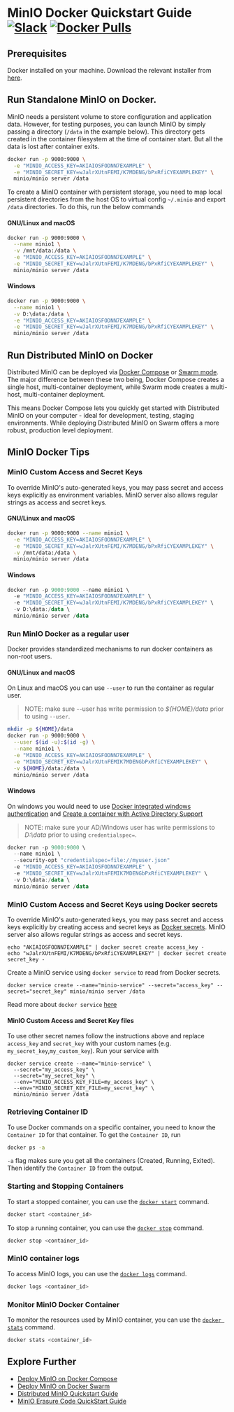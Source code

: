 # MinIO Docker Quickstart Guide [![Slack](https://slack.min.io/slack?type=svg)](https://slack.min.io) [![Docker Pulls](https://img.shields.io/docker/pulls/minio/minio.svg?maxAge=604800)](https://hub.docker.com/r/minio/minio/)

## Prerequisites
Docker installed on your machine. Download the relevant installer from [here](https://www.docker.com/community-edition#/download).

## Run Standalone MinIO on Docker.
MinIO needs a persistent volume to store configuration and application data. However, for testing purposes, you can launch MinIO by simply passing a directory (`/data` in the example below). This directory gets created in the container filesystem at the time of container start. But all the data is lost after container exits.

```sh
docker run -p 9000:9000 \
  -e "MINIO_ACCESS_KEY=AKIAIOSFODNN7EXAMPLE" \
  -e "MINIO_SECRET_KEY=wJalrXUtnFEMI/K7MDENG/bPxRfiCYEXAMPLEKEY" \
  minio/minio server /data
```

To create a MinIO container with persistent storage, you need to map local persistent directories from the host OS to virtual config `~/.minio` and export `/data` directories. To do this, run the below commands

#### GNU/Linux and macOS
```sh
docker run -p 9000:9000 \
  --name minio1 \
  -v /mnt/data:/data \
  -e "MINIO_ACCESS_KEY=AKIAIOSFODNN7EXAMPLE" \
  -e "MINIO_SECRET_KEY=wJalrXUtnFEMI/K7MDENG/bPxRfiCYEXAMPLEKEY" \
  minio/minio server /data
```

#### Windows
```sh
docker run -p 9000:9000 \
  --name minio1 \
  -v D:\data:/data \
  -e "MINIO_ACCESS_KEY=AKIAIOSFODNN7EXAMPLE" \
  -e "MINIO_SECRET_KEY=wJalrXUtnFEMI/K7MDENG/bPxRfiCYEXAMPLEKEY" \
  minio/minio server /data
```

## Run Distributed MinIO on Docker
Distributed MinIO can be deployed via [Docker Compose](https://docs.min.io/docs/deploy-minio-on-docker-compose) or [Swarm mode](https://docs.min.io/docs/deploy-minio-on-docker-swarm). The major difference between these two being, Docker Compose creates a single host, multi-container deployment, while Swarm mode creates a multi-host, multi-container deployment.

This means Docker Compose lets you quickly get started with Distributed MinIO on your computer - ideal for development, testing, staging environments. While deploying Distributed MinIO on Swarm offers a more robust, production level deployment.

## MinIO Docker Tips

### MinIO Custom Access and Secret Keys
To override MinIO's auto-generated keys, you may pass secret and access keys explicitly as environment variables. MinIO server also allows regular strings as access and secret keys.

#### GNU/Linux and macOS
```sh
docker run -p 9000:9000 --name minio1 \
  -e "MINIO_ACCESS_KEY=AKIAIOSFODNN7EXAMPLE" \
  -e "MINIO_SECRET_KEY=wJalrXUtnFEMI/K7MDENG/bPxRfiCYEXAMPLEKEY" \
  -v /mnt/data:/data \
  minio/minio server /data
```

#### Windows
```powershell
docker run -p 9000:9000 --name minio1 \
  -e "MINIO_ACCESS_KEY=AKIAIOSFODNN7EXAMPLE" \
  -e "MINIO_SECRET_KEY=wJalrXUtnFEMI/K7MDENG/bPxRfiCYEXAMPLEKEY" \
  -v D:\data:/data \
  minio/minio server /data
```

### Run MinIO Docker as a regular user
Docker provides standardized mechanisms to run docker containers as non-root users.

#### GNU/Linux and macOS
On Linux and macOS you can use `--user` to run the container as regular user.

> NOTE: make sure --user has write permission to *${HOME}/data* prior to using `--user`.
```sh
mkdir -p ${HOME}/data
docker run -p 9000:9000 \
  --user $(id -u):$(id -g) \
  --name minio1 \
  -e "MINIO_ACCESS_KEY=AKIAIOSFODNN7EXAMPLE" \
  -e "MINIO_SECRET_KEY=wJalrXUtnFEMIK7MDENGbPxRfiCYEXAMPLEKEY" \
  -v ${HOME}/data:/data \
  minio/minio server /data
```

#### Windows
On windows you would need to use [Docker integrated windows authentication](https://success.docker.com/article/modernizing-traditional-dot-net-applications#integratedwindowsauthentication) and [Create a container with Active Directory Support](https://blogs.msdn.microsoft.com/containerstuff/2017/01/30/create-a-container-with-active-directory-support/)

> NOTE: make sure your AD/Windows user has write permissions to *D:\data* prior to using `credentialspec=`.

```powershell
docker run -p 9000:9000 \
  --name minio1 \
  --security-opt "credentialspec=file://myuser.json"
  -e "MINIO_ACCESS_KEY=AKIAIOSFODNN7EXAMPLE" \
  -e "MINIO_SECRET_KEY=wJalrXUtnFEMIK7MDENGbPxRfiCYEXAMPLEKEY" \
  -v D:\data:/data \
  minio/minio server /data
```

### MinIO Custom Access and Secret Keys using Docker secrets
To override MinIO's auto-generated keys, you may pass secret and access keys explicitly by creating access and secret keys as [Docker secrets](https://docs.docker.com/engine/swarm/secrets/). MinIO server also allows regular strings as access and secret keys.

```
echo "AKIAIOSFODNN7EXAMPLE" | docker secret create access_key -
echo "wJalrXUtnFEMI/K7MDENG/bPxRfiCYEXAMPLEKEY" | docker secret create secret_key -
```

Create a MinIO service using `docker service` to read from Docker secrets.
```
docker service create --name="minio-service" --secret="access_key" --secret="secret_key" minio/minio server /data
```

Read more about `docker service` [here](https://docs.docker.com/engine/swarm/how-swarm-mode-works/services/)

#### MinIO Custom Access and Secret Key files
To use other secret names follow the instructions above and replace `access_key` and `secret_key` with your custom names (e.g. `my_secret_key`,`my_custom_key`). Run your service with
```
docker service create --name="minio-service" \
  --secret="my_access_key" \
  --secret="my_secret_key" \
  --env="MINIO_ACCESS_KEY_FILE=my_access_key" \
  --env="MINIO_SECRET_KEY_FILE=my_secret_key" \
  minio/minio server /data
```

### Retrieving Container ID
To use Docker commands on a specific container, you need to know the `Container ID` for that container. To get the `Container ID`, run

```sh
docker ps -a
```

`-a` flag makes sure you get all the containers (Created, Running, Exited). Then identify the `Container ID` from the output.

### Starting and Stopping Containers
To start a stopped container, you can use the [`docker start`](https://docs.docker.com/engine/reference/commandline/start/) command.

```sh
docker start <container_id>
```

To stop a running container, you can use the [`docker stop`](https://docs.docker.com/engine/reference/commandline/stop/) command.
```sh
docker stop <container_id>
```

### MinIO container logs
To access MinIO logs, you can use the [`docker logs`](https://docs.docker.com/engine/reference/commandline/logs/) command.

```sh
docker logs <container_id>
```

### Monitor MinIO Docker Container
To monitor the resources used by MinIO container, you can use the [`docker stats`](https://docs.docker.com/engine/reference/commandline/stats/) command.

```sh
docker stats <container_id>
```

## Explore Further

* [Deploy MinIO on Docker Compose](https://docs.min.io/docs/deploy-minio-on-docker-compose)
* [Deploy MinIO on Docker Swarm](https://docs.min.io/docs/deploy-minio-on-docker-swarm)
* [Distributed MinIO Quickstart Guide](https://docs.min.io/docs/distributed-minio-quickstart-guide)
* [MinIO Erasure Code QuickStart Guide](https://docs.min.io/docs/minio-erasure-code-quickstart-guide)
